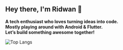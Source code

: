 ## **Hey there, I'm Ridwan 👋**

**A tech enthusiast who loves turning ideas into code.**  
**Mostly playing around with Android & Flutter.**  
**Let’s build something awesome together!**

![Top Langs](https://github-readme-stats.vercel.app/api/top-langs/?username=xridwan&layout=compact)
